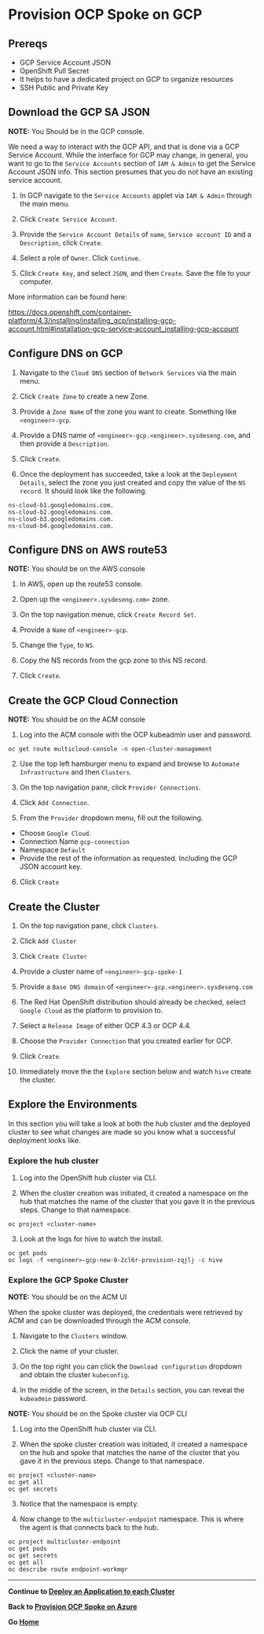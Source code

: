 # Provision OCP Spoke on GCP

## Prereqs
* GCP Service Account JSON
* OpenShift Pull Secret
* It helps to have a dedicated project on GCP to organize resources
* SSH Public and Private Key

## Download the GCP SA JSON 

**NOTE:** You Should be in the GCP console.

We need a way to interact with the GCP API, and that is done via a GCP Service Account. While the interface for GCP may change, in general, you want to go to the `Service Accounts` section of `IAM & Admin` to get the Service Account JSON info. This section presumes that you do not have an existing service account.

1. In GCP navigate to the `Service Accounts` applet via `IAM & Admin` through the main menu.

2. Click `Create Service Account`.

3. Provide the `Service Account Details` of `name`, `Service account ID` and a `Description`, click `Create`.

4. Select a role of `Owner`. Click `Continue`.

5. Click `Create Key`, and select `JSON`, and then `Create`. Save the file to your computer.

More information can be found here:

https://docs.openshift.com/container-platform/4.3/installing/installing_gcp/installing-gcp-account.html#installation-gcp-service-account_installing-gcp-account

## Configure DNS on GCP

1. Navigate to the `Cloud DNS` section of `Network Services` via the main menu.

2. Click `Create Zone` to create a new Zone.

3. Provide a `Zone Name` of the zone you want to create. Something like `<engineer>-gcp`.

4. Provide a DNS name of `<engineer>-gcp.<engineer>.sysdeseng.com`, and then provide a `Description`.

5. Click `Create`.

7. Once the deployment has succeeded, take a look at the `Deployment Details`, select the zone you just created and copy the value of the `NS record`. It should look like the following.

```
ns-cloud-b1.googledomains.com.
ns-cloud-b2.googledomains.com.
ns-cloud-b3.googledomains.com.
ns-cloud-b4.googledomains.com.
```

## Configure DNS on AWS route53

**NOTE:** You should be on the AWS console

1. In AWS, open up the route53 console.

2. Open up the `<engineer>.sysdeseng.com>` zone.

3. On the top navigation menue, click `Create Record Set`.

4. Provide a `Name` of `<engineer>-gcp`.

5. Change the `Type`, to `NS`.

6. Copy the NS records from the gcp zone to this NS record.

7. Click `Create`.

## Create the GCP Cloud Connection

**NOTE:** You should be on the ACM console

1. Log into the ACM console with the OCP kubeadmin user and password.

```
oc get route multicloud-console -n open-cluster-management
```

2. Use the top left hamburger menu to expand and browse to `Automate Infrastructure` and then `Clusters`.

3. On the top navigation pane, click `Provider Connections`. 

4. Click `Add Connection`.

5. From the `Provider` dropdown menu, fill out the following.

* Choose `Google Cloud`.
* Connection Name `gcp-connection`
* Namespace `Default`
* Provide the rest of the information as requested. Including the GCP JSON account key.

6. Click `Create`

## Create the Cluster

1. On the top navigation pane, click `Clusters`.

2. Click `Add Cluster`

3. Click `Create Cluster`

4. Provide a cluster name of `<engineer>-gcp-spoke-1`

5. Provide a `Base DNS domain` of `<engineer>-gcp.<engineer>.sysdeseng.com`

6. The Red Hat OpenShift distribution should already be checked, select `Google Cloud` as the platform to provision to.

7. Select a `Release Image` of either OCP 4.3 or OCP 4.4.

8. Choose the `Provider Connection` that you created earlier for GCP.

9. Click `Create`.

10. Immediately move the the `Explore` section below and watch `hive` create the cluster.

## Explore the Environments

In this section you will take a look at both the hub cluster and the deployed cluster to see what changes are made so you know what a successful deployment looks like.

### Explore the hub cluster

1. Log into the OpenShift hub cluster via CLI.

2. When the cluster creation was initiated, it created a namespace on the hub that matches the name of the cluster that you gave it in the previous steps.  Change to that namespace.

```
oc project <cluster-name>
```

3. Look at the logs for hive to watch the install.

```
oc get pods
oc logs -f <engineer>-gcp-new-0-2cl6r-provision-zqjlj -c hive
```

### Explore the GCP Spoke Cluster

**NOTE:** You should be on the ACM UI

When the spoke cluster was deployed, the credentials were retrieved by ACM and can be downloaded through the ACM console.

1. Navigate to the `Clusters` window.

2. Click the name of your cluster.

3. On the top right you can click the `Download configuration` dropdown and obtain the cluster `kubeconfig`.

4. In the middle of the screen, in the `Details` section, you can reveal the `kubeadmin` password.

**NOTE:** You should be on the Spoke cluster via OCP CLI

1. Log into the OpenShift hub cluster via CLI.

2. When the spoke cluster creation was initiated, it created a namespace on the hub and spoke that matches the name of the cluster that you gave it in the previous steps.  Change to that namespace.

```
oc project <cluster-name>
oc get all
oc get secrets
```

3. Notice that the namespace is empty.

4. Now change to the `multicluster-endpoint` namespace. This is where the agent is that connects back to the hub.

```
oc project multicluster-endpoint
oc get pods
oc get secrets
oc get all
oc describe route endpoint-workmgr
```

---

**Continue to [Deploy an Application to each Cluster](./6.md)**

**Back to [Provision OCP Spoke on Azure](./4.md)**

**Go [Home](../README.md)**
